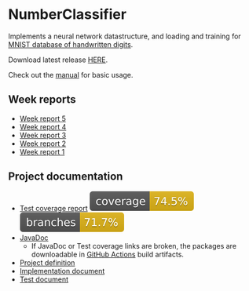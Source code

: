 
# NumberClassifier

Implements a neural network datastructure, and loading and training for [MNIST database of handwritten digits](http://yann.lecun.com/exdb/mnist/).

Download latest release [HERE](https://nightly.link/hnen/NumberClassifier/workflows/gradle/master/NumberClassifier-release.zip).

Check out the [manual](https://github.com/hnen/NumberClassifier/blob/master/doc/manual.md) for basic usage.

## Week reports

 - [Week report 5](https://github.com/hnen/NumberClassifier/blob/master/doc/week_report_5.md)
 - [Week report 4](https://github.com/hnen/NumberClassifier/blob/master/doc/week_report_4.md)
 - [Week report 3](https://github.com/hnen/NumberClassifier/blob/master/doc/week_report_3.md)
 - [Week report 2](https://github.com/hnen/NumberClassifier/blob/master/doc/week_report_2.md)
 - [Week report 1](https://github.com/hnen/NumberClassifier/blob/master/doc/week_report_1.md)

## Project documentation

 - [Test coverage report](https://nightly.link/hnen/NumberClassifier/workflows/gradle/master/codecov-report.zip) ![Coverage](https://raw.githubusercontent.com/hnen/NumberClassifier/master/.github/badges/jacoco.svg) ![Branches](https://raw.githubusercontent.com/hnen/NumberClassifier/master/.github/badges/branches.svg)
 - [JavaDoc](https://nightly.link/hnen/NumberClassifier/workflows/gradle/master/javadoc.zip)
   - If JavaDoc or Test coverage links are broken, the packages are downloadable in [GitHub Actions](https://github.com/hnen/NumberClassifier/actions) build artifacts.
 - [Project definition](https://github.com/hnen/NumberClassifier/blob/master/doc/project_definition.md)
 - [Implementation document](https://github.com/hnen/NumberClassifier/blob/master/doc/implementation_document.md)
 - [Test document](https://github.com/hnen/NumberClassifier/blob/master/doc/test_document.md)
 
